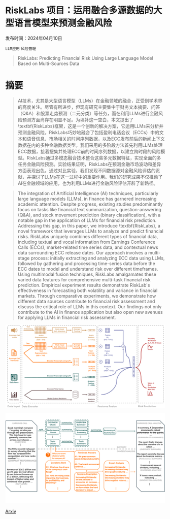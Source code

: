 # RiskLabs 项目：运用融合多源数据的大型语言模型来预测金融风险

发布时间：2024年04月10日

`LLM应用` `风险管理`

> RiskLabs: Predicting Financial Risk Using Large Language Model Based on Multi-Sources Data

# 摘要

> AI技术，尤其是大型语言模型（LLMs）在金融领域的融合，正受到学术界的高度关注。尽管有所进步，但现有研究主要集中于财务文本摘要、问答（Q&A）和股票走势预测（二元分类）等任务，而在利用LLMs进行金融风险预测方面尚存在明显不足。为填补这一空白，本文提出了\textbf{RiskLabs}框架，这是一个创新的解决方案，它运用LLMs来分析并预测金融风险。RiskLabs巧妙地融合了包括盈利电话会议（ECCs）中的文本和语音信息、市场相关的时间序列数据，以及ECC发布前后的新闻上下文数据在内的多种金融数据类型。我们采用的多阶段方法首先利用LLMs处理ECC数据，接着搜集并处理ECC前的时间序列数据，以建立跨时段的风险模型。RiskLabs通过多模态融合技术整合这些多元数据特征，实现全面的多任务金融风险预测。实验结果证明，RiskLabs在预测金融市场波动和差异方面表现出色。通过对比实验，我们发现不同数据源对金融风险评估的贡献，并探讨了LLMs在这一过程中的重要作用。我们的研究成果不仅推动了AI在金融领域的应用，也为利用LLMs进行金融风险评估开辟了新路径。

> The integration of Artificial Intelligence (AI) techniques, particularly large language models (LLMs), in finance has garnered increasing academic attention. Despite progress, existing studies predominantly focus on tasks like financial text summarization, question-answering (Q$\&$A), and stock movement prediction (binary classification), with a notable gap in the application of LLMs for financial risk prediction. Addressing this gap, in this paper, we introduce \textbf{RiskLabs}, a novel framework that leverages LLMs to analyze and predict financial risks. RiskLabs uniquely combines different types of financial data, including textual and vocal information from Earnings Conference Calls (ECCs), market-related time series data, and contextual news data surrounding ECC release dates. Our approach involves a multi-stage process: initially extracting and analyzing ECC data using LLMs, followed by gathering and processing time-series data before the ECC dates to model and understand risk over different timeframes. Using multimodal fusion techniques, RiskLabs amalgamates these varied data features for comprehensive multi-task financial risk prediction. Empirical experiment results demonstrate RiskLab's effectiveness in forecasting both volatility and variance in financial markets. Through comparative experiments, we demonstrate how different data sources contribute to financial risk assessment and discuss the critical role of LLMs in this context. Our findings not only contribute to the AI in finance application but also open new avenues for applying LLMs in financial risk assessment.

![RiskLabs 项目：运用融合多源数据的大型语言模型来预测金融风险](../../../paper_images/2404.07452/x1.png)

![RiskLabs 项目：运用融合多源数据的大型语言模型来预测金融风险](../../../paper_images/2404.07452/x2.png)

[Arxiv](https://arxiv.org/abs/2404.07452)